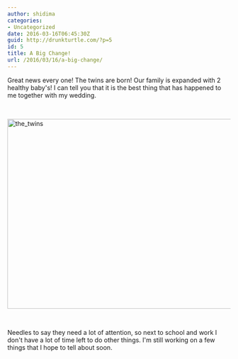 ```yaml
---
author: shidima
categories:
- Uncategorized
date: 2016-03-16T06:45:30Z
guid: http://drunkturtle.com/?p=5
id: 5
title: A Big Change!
url: /2016/03/16/a-big-change/
---
```


Great news every one! The twins are born! Our family is expanded with 2 healthy baby's! I can tell you that it is the best thing that has happened to me together with my wedding.

&nbsp;

<img class="aligncenter wp-image-36 size-full" src="http://drunkturtle.com/wp-content/uploads/2016/03/the_twins.png" alt="the_twins" width="1000" height="429" />

&nbsp;

Needles to say they need a lot of attention, so next to school and work I don't have a lot of time left to do other things. I'm still working on a few things that I hope to tell about soon.